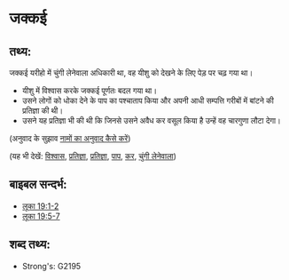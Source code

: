 # जक्कई #

## तथ्य: ##

जक्कई यरीहो में चुंगी लेनेवाला अधिकारी था, वह यीशु को देखने के लिए पेड़ पर चढ़ गया था।

* यीशु में विश्वास करके जक्कई पूर्णतः बदल गया था।
* उसने लोगों को धोका देने के पाप का पश्चाताप किया और अपनी आधी सम्पत्ति गरीबों में बांटने की प्रतिज्ञा की थी।
* उसने यह प्रतिज्ञा भी की थी कि जिनसे उसने अवैध कर वसूल किया है उन्हें वह चारगुणा लौटा देगा।

(अनुवाद के सुझाव [नामों का अनुवाद कैसे करें](rc://hi/ta/man/translate/translate-names))

(यह भी देखें: [विश्वास](../kt/believe.md), [प्रतिज्ञा](../kt/promise.md), [प्रतिज्ञा](../kt/repent.md), [पाप](../kt/sin.md), [कर](../other/tax.md), [चुंगी लेनेवाला](../other/taxcollector.md))

## बाइबल सन्दर्भ: ##

* [लूका 19:1-2](rc://hi/tn/help/luk/19/01)
* [लूका 19:5-7](rc://hi/tn/help/luk/19/05)

## शब्द तथ्य: ##

* Strong's: G2195
